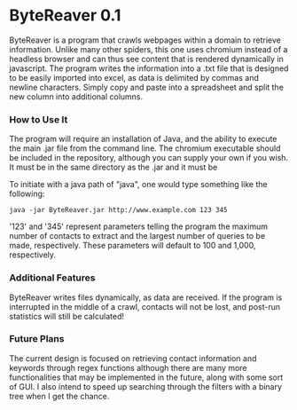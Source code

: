 # ByteReaver 0.1

ByteReaver is a program that crawls webpages within a domain to retrieve information. Unlike many other spiders, this one uses chromium instead of a headless browser and can thus see content that is rendered dynamically in javascript. The program writes the information into a .txt file that is designed to be easily imported into excel, as data is delimited by commas and newline characters. Simply copy and paste into a spreadsheet and split the new column into additional columns.

### How to Use It

The program will require an installation of Java, and the ability to execute the main .jar file from the command line. The chromium executable should be included in the repository, although you can supply your own if you wish. It must be in the same directory as the .jar and it must be

To initiate with a java path of "java", one would type something like the following:

`java -jar ByteReaver.jar http://www.example.com 123 345`

'123' and '345' represent parameters telling the program the maximum number of contacts to extract and the largest number of queries to be made, respectively. These parameters will default to 100 and 1,000, respectively.

### Additional Features

ByteReaver writes files dynamically, as data are received. If the program is interrupted in the middle of a crawl, contacts will not be lost, and post-run statistics will still be calculated!

### Future Plans

The current design is focused on retrieving contact information and keywords through regex functions although there are many more functionalities that may be implemented in the future, along with some sort of GUI. I also intend to speed up searching through the filters with a binary tree when I get the chance.
